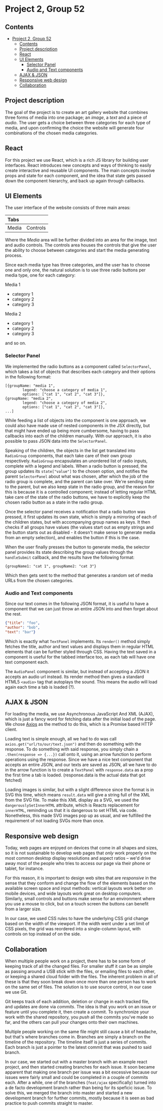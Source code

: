 # Project 2, Group 52

## Contents

- [Project 2, Group 52](#project-2-group-52)
  - [Contents](#contents)
  - [Project description](#project-description)
  - [React](#react)
  - [UI Elements](#ui-elements)
    - [Selector Panel](#selector-panel)
    - [Audio and Text components](#audio-and-text-components)
  - [AJAX & JSON](#ajax--json)
  - [Responsive web design](#responsive-web-design)
  - [Collaboration](#collaboration)

## Project description

The goal of the project is to create an art gallery website that combines three forms of media into one package; an *image*, a *text* and a piece of *audio*. The user gets a choice between three categories for each type of media, and upon confirming the choice the website will generate four combinations of the chosen media categories.

## React

For this project we use React, which is a rich JS library for building user interfaces. React introduces new concepts and ways of thinking to easily create interactive and reusable UI components. The main concepts involve props and state for each component, and the idea that state gets passed down the component hierarchy, and back up again through callbacks.

## UI Elements

The user interface of the website consists of three main areas:

| Tabs |        |
|:-----|-------:|
| Media|Controls|

Where the *Media* area will be further divided into an area for the image, text and audio controls.
The controls area houses the controls that give the user the ability to choose between categories and start the media generating process.

Since each media type has three categories, and the user has to choose one and only one, the natural solution is to use three radio buttons per media type, one for each category:

Media 1

- category 1
- category 2
- category 3

Media 2

- category 1
- category 2
- category 3

and so on.

### Selector Panel

We implemented the radio buttons as a component called `SelectorPanel`, which takes a list of objects that describes each category and their options in the following format:

```JS
[{groupName: "media 1",
        legend: "choose a category of media 1",
        options: ["cat 1", "cat 2", "cat 3"]},
{groupName: "media 2",
        legend: "choose a category of media 2",
        options: ["cat 1", "cat 2", "cat 3"]},
...]
```

While feeding a list of objects into the component is one approach, we could also have made use of nested components in the JSX directly, but that might have ended up being more cumbersome, having to pass callbacks into each of the children manually. With our approach, it is also possible to pass JSON data into the `SelectorPanel`.

Speaking of the children, the objects in the list get translated into `RadioGroup` components, that each take care of their own group respectively. `RadioGroup` encapsulates an unordered list of radio inputs, complete with a legend and labels. When a radio button is pressed, the group updates its `state["value"]` to the chosen option, and notifies the parent `SelectorPanel` about what was chosen, after which the job of the radio group is complete, and the parent can take over. We're sending state to the parent, but we also keep state in the radio group, and the reason for this is because it is a controlled component; instead of letting regular HTML take care of the state of the radio buttons, we have to explicitly keep the chosen radio button as a state in the radio group.

Once the selector panel receives a notification that a radio button was pressed, it first updates its own state, which is simply a mirroring of each of the children states, but with accompanying group names as keys. It then checks if all groups have values (the values start out as empty strings and the button starts out as disabled - it doesn't make sense to generate media from an empty selection), and enables the button if this is the case.

When the user finally presses the button to generate media, the selector panel provides its state describing the group values through the `handleSubmit` callback, and the results have the following format:

```JS
{groupName1: "cat 1", groupName2: "cat 3"}
```

Which then gets sent to the method that generates a random set of media URLs from the chosen categories.

### Audio and Text components

Since our text comes in the following JSON format, it is useful to have a component that we can just throw an entire JSON into and then forget about the rest.

```json
{"title": "foo",
"author": "bob",
"text": "bar"}
```

Which is exactly what `TextPanel` implements. Its `render()` method simply fetches the title, author and text values and displays them in regular HTML elements that can be further styled through CSS. Having the text saved in a component is useful for the tabbed interface too, as each tab will have one text component each.

The `AudioPanel` component is similar, but instead of accepting a JSON it accepts an audio url instead. Its render method then gives a standard HTML5 `<audio>` tag that autoplays the sound. This means the audio will load again each time a tab is loaded (?).

## AJAX & JSON

For loading the media, we use Asynchronous JavaScript And XML (AJAX), which is just a fancy word for fetching data after the initial load of the page. We chose [Axios](https://github.com/axios/axios) as the method to do this, which is a Promise based HTTP client.

Loading text is simple enough, all we had to do was call `axios.get("url/to/our/text.json")` and then do something with the response. To do something with said response, you simply chain a `.then(response => {...})` call onto it, using an arrow function to perform operations using the response. Since we have a nice text component that accepts an entire JSON, and our texts are saved as JSON, all we have to do in the arrow function is to create a `TextPanel` with `response.data` as a prop the first time a tab is loaded. (response.data is the actual data that got fetched)

Loading images is similar, but with a slight difference since the format is in SVG this time, which means `result.data` will give a string full of the XML from the SVG file. To make this XML display as a SVG, we used the `dangerouslySetInnerHTML` attribute, which is Reacts replacement for `innerHTML`, reminding us that it is dangerous to set HTML via code. Nonetheless, this made SVG images pop up as usual, and we fulfilled the requirement of not loading SVGs more than once.

<!-- todo: how we will actually use axios -->

## Responsive web design

Today, web pages are enjoyed on devices that come in all shapes and sizes, so it is not sustainable to develop web pages that *only* work properly on the most common desktop display resolutions and aspect ratios &ndash; we'd drive away most of the people who tries to access our page via their phone or tablet, for instance.

For this reason, it is important to design web sites that are *responsive* in the sense that they conform and change the flow of the elements based on the available screen space and input methods: vertical layouts work better on mobile devices, and wide layouts work great on desktop computers. Similarly, small controls and buttons make sense for an environment where you use a mouse to click, but on a touch screen the buttons can benefit from a larger size.

In our case, we used CSS rules to have the underlying CSS grid change based on the width of the viewport. If the width went under a set limit of CSS pixels, the grid was reordered into a single-column layout, with controls on top instead of on the side.
<!-- todo: explanation of the ways to actually use responsive web design, presumably through CSS, media queries, viewports and whatnot -->

## Collaboration

When multiple people work on a project, there has to be some form of keeping track of all the changed files. For smaller stuff it can be as simple as passing around a USB stick with the files, or emailing files to each other, or keeping a shared cloud folder with the files. The inherent problem in all of these is that they soon break down once more than one person has to work on the same set of files. The solution is to use source control, in our case we use Git.

Git keeps track of each addition, deletion or change in each tracked file, and updates are done via *commits*. The idea is that you work on an issue or feature until you complete it, then create a commit. To synchronize your work with the shared repository, you *push* all the commits you've made so far, and the others can pull your changes onto their own machines.

Multiple people working on the same file might still cause a bit of headache, but that's where branches come in. Branches are simply a branch on the timeline of the repository. The timeline itself is just a series of commits. Each branch is just a pointer to the latest commit that was pushed to said branch.

In our case, we started out with a master branch with an example react project, and then started creating branches for each issue. It soon became apparent that making one branch per issue was a bit excessive because our issues were fairly small and could be completed in a couple of commits each. After a while, one of the branches (`feat/ajax` specifically) turned into a de facto development branch rather than being for its speficic issue. To solve this, we merged the branch into master and started a new development branch for further commits, mostly because it is seen as bad practice to push commits straight to master.

<!-- todo: too much general git stuff? talk more about how we used git specifically -->